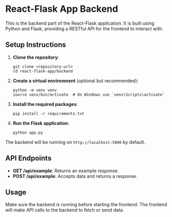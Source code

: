 # React-Flask App Backend

This is the backend part of the React-Flask application. It is built using Python and Flask, providing a RESTful API for the frontend to interact with.

## Setup Instructions

1. **Clone the repository**:
   ```
   git clone <repository-url>
   cd react-flask-app/backend
   ```

2. **Create a virtual environment** (optional but recommended):
   ```
   python -m venv venv
   source venv/bin/activate  # On Windows use `venv\Scripts\activate`
   ```

3. **Install the required packages**:
   ```
   pip install -r requirements.txt
   ```

4. **Run the Flask application**:
   ```
   python app.py
   ```

The backend will be running on `http://localhost:5000` by default.

## API Endpoints

- **GET /api/example**: Returns an example response.
- **POST /api/example**: Accepts data and returns a response.

## Usage

Make sure the backend is running before starting the frontend. The frontend will make API calls to the backend to fetch or send data.
